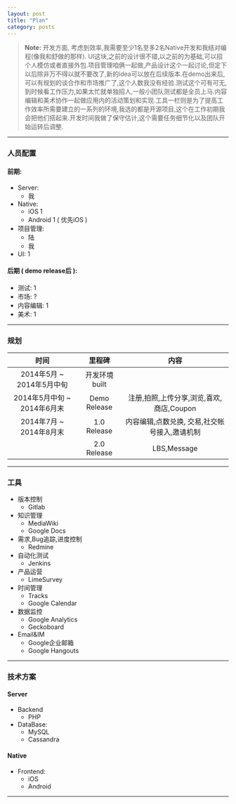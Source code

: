 ```yaml
---
layout: post
title: "Plan"
category: posts
---
```


> **Note:** 开发方面, 考虑到效率,我需要至少1名至多2名Native开发和我结对编程(像我和舒做的那样). UI这块,之前的设计很不错,以之前的为基础,可以招个人模仿或者直接外包.项目管理咱俩一起做,产品设计这个一起讨论,但定下以后除非万不得以就不要改了,新的idea可以放在后续版本.在demo出来后,可以有规划的谈合作和市场推广了,这个人数我没有经验.测试这个可有可无,到时候看工作压力,如果太忙就单独招人,一般小团队测试都是全员上马.内容编辑和美术协作一起做应用内的活动策划和实现.工具一栏则是为了提高工作效率所需要建立的一系列的环境,我选的都是开源项目,这个在工作初期我会把他们搭起来.开发时间我做了保守估计,这个需要任务细节化以及团队开始运转后调整.

------------

### 人员配置
#### 前期:
* Server: 
  * 我
* Native: 
   * iOS 1
   * Android 1 ( 优先iOS )
* 项目管理: 
   * 陆
   * 我
* UI: 1

#### 后期 ( demo release后 ):
* 测试: 1
* 市场: ?
* 内容编辑: 1
* 美术: 1

----------

### 规划
|时间|里程碑|内容|
|:----:|:------:|:---:|
|2014年5月 ~ 2014年5月中旬|开发环境 built||
|2014年5月中旬 ~ 2014年6月末|Demo Release|注册,拍照,上传分享,浏览,喜欢,商店,Coupon|
|2014年7月 ~ 2014年8月末|1.0 Release|内容编辑,点数兑换, 交易,社交帐号接入,邀请机制|
||2.0 Release|LBS,Message|


-----------

### 工具
* 版本控制 
   * Gitlab
* 知识管理 
   * MediaWiki
   * Google Docs
* 需求,Bug追踪,进度控制 
   * Redmine
* 自动化测试 
   * Jenkins
* 产品运营 
   * LimeSurvey
* 时间管理 
   * Tracks
   * Google Calendar
* 数据监控 
   * Google Analytics
   * Geckoboard
* Email&IM 
   * Google企业邮箱
   * Google Hangouts

------------

### 技术方案
#### Server
* Backend
  * PHP
* DataBase: 
  * MySQL
  * Cassandra

#### Native
* Frontend: 
  * iOS
  * Android

------------
